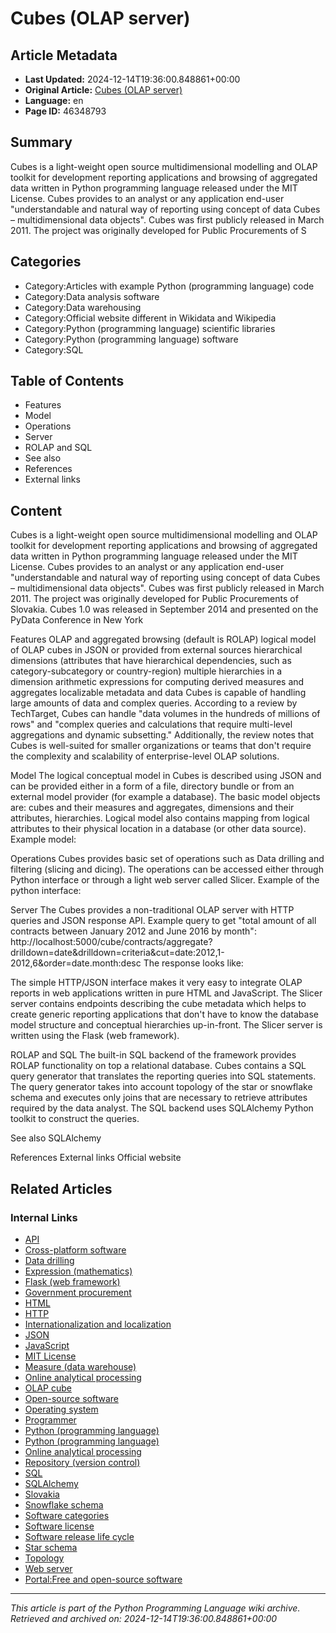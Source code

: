 # Cubes (OLAP server)

## Article Metadata

- **Last Updated:** 2024-12-14T19:36:00.848861+00:00
- **Original Article:** [Cubes (OLAP server)](https://en.wikipedia.org/wiki/Cubes_(OLAP_server))
- **Language:** en
- **Page ID:** 46348793

## Summary

Cubes is a light-weight open source multidimensional modelling and OLAP toolkit for development reporting applications and browsing of aggregated data written in Python programming language released under the MIT License.
Cubes provides to an analyst or any application end-user "understandable and natural way of reporting using concept of data Cubes – multidimensional data objects".
Cubes was first publicly released in March 2011. The project was originally developed for Public Procurements of S

## Categories

- Category:Articles with example Python (programming language) code
- Category:Data analysis software
- Category:Data warehousing
- Category:Official website different in Wikidata and Wikipedia
- Category:Python (programming language) scientific libraries
- Category:Python (programming language) software
- Category:SQL

## Table of Contents

- Features
- Model
- Operations
- Server
- ROLAP and SQL
- See also
- References
- External links

## Content

Cubes is a light-weight open source multidimensional modelling and OLAP toolkit for development reporting applications and browsing of aggregated data written in Python programming language released under the MIT License.
Cubes provides to an analyst or any application end-user "understandable and natural way of reporting using concept of data Cubes – multidimensional data objects".
Cubes was first publicly released in March 2011. The project was originally developed for Public Procurements of Slovakia. Cubes 1.0 was released in September 2014 and presented on the PyData Conference in New York

Features
OLAP and aggregated browsing (default is ROLAP)
logical model of OLAP cubes in JSON or provided from external sources
hierarchical dimensions (attributes that have hierarchical dependencies, such as category-subcategory or country-region)
multiple hierarchies in a dimension
arithmetic expressions for computing derived measures and aggregates
localizable metadata and data
Cubes is capable of handling large amounts of data and complex queries. According to a review by TechTarget, Cubes can handle "data volumes in the hundreds of millions of rows" and "complex queries and calculations that require multi-level aggregations and dynamic subsetting." Additionally, the review notes that Cubes is well-suited for smaller organizations or teams that don't require the complexity and scalability of enterprise-level OLAP solutions.

Model
The logical conceptual model in Cubes is described using JSON and can be provided either in a form of a file, directory bundle or from an external model provider (for example a database). The basic model objects are: cubes and their measures and aggregates, dimensions and their attributes, hierarchies. Logical model also contains mapping from logical attributes to their physical location in a database (or other data source).
Example model:

Operations
Cubes provides basic set of operations such as Data drilling and filtering (slicing and dicing). The operations can be accessed either through Python interface or through a light web server called Slicer.
Example of the python interface:

Server
The Cubes provides a non-traditional OLAP server with HTTP queries and JSON response API. Example query to get "total amount of all contracts between January 2012 and June 2016 by month":
http://localhost:5000/cube/contracts/aggregate?drilldown=date&drilldown=criteria&cut=date:2012,1-2012,6&order=date.month:desc
The response looks like:

The simple HTTP/JSON interface makes it very easy to integrate OLAP reports in web applications written in pure HTML and JavaScript.
The Slicer server contains endpoints describing the cube metadata which helps to create generic reporting applications that don't have to know the database model structure and conceptual hierarchies up-in-front.
The Slicer server is written using the Flask (web framework).

ROLAP and SQL
The built-in SQL backend of the framework provides ROLAP functionality on top a relational database. Cubes contains a SQL query generator that translates the reporting queries into SQL statements. The query generator takes into account topology of the star or snowflake schema and executes only joins that are necessary to retrieve attributes required by the data analyst.
The SQL backend uses SQLAlchemy Python toolkit to construct the queries.

See also
SQLAlchemy

References
External links
Official website

## Related Articles

### Internal Links

- [API](https://en.wikipedia.org/wiki/API)
- [Cross-platform software](https://en.wikipedia.org/wiki/Cross-platform_software)
- [Data drilling](https://en.wikipedia.org/wiki/Data_drilling)
- [Expression (mathematics)](https://en.wikipedia.org/wiki/Expression_(mathematics))
- [Flask (web framework)](https://en.wikipedia.org/wiki/Flask_(web_framework))
- [Government procurement](https://en.wikipedia.org/wiki/Government_procurement)
- [HTML](https://en.wikipedia.org/wiki/HTML)
- [HTTP](https://en.wikipedia.org/wiki/HTTP)
- [Internationalization and localization](https://en.wikipedia.org/wiki/Internationalization_and_localization)
- [JSON](https://en.wikipedia.org/wiki/JSON)
- [JavaScript](https://en.wikipedia.org/wiki/JavaScript)
- [MIT License](https://en.wikipedia.org/wiki/MIT_License)
- [Measure (data warehouse)](https://en.wikipedia.org/wiki/Measure_(data_warehouse))
- [Online analytical processing](https://en.wikipedia.org/wiki/Online_analytical_processing)
- [OLAP cube](https://en.wikipedia.org/wiki/OLAP_cube)
- [Open-source software](https://en.wikipedia.org/wiki/Open-source_software)
- [Operating system](https://en.wikipedia.org/wiki/Operating_system)
- [Programmer](https://en.wikipedia.org/wiki/Programmer)
- [Python (programming language)](https://en.wikipedia.org/wiki/Python_(programming_language))
- [Python (programming language)](https://en.wikipedia.org/wiki/Python_(programming_language))
- [Online analytical processing](https://en.wikipedia.org/wiki/Online_analytical_processing)
- [Repository (version control)](https://en.wikipedia.org/wiki/Repository_(version_control))
- [SQL](https://en.wikipedia.org/wiki/SQL)
- [SQLAlchemy](https://en.wikipedia.org/wiki/SQLAlchemy)
- [Slovakia](https://en.wikipedia.org/wiki/Slovakia)
- [Snowflake schema](https://en.wikipedia.org/wiki/Snowflake_schema)
- [Software categories](https://en.wikipedia.org/wiki/Software_categories)
- [Software license](https://en.wikipedia.org/wiki/Software_license)
- [Software release life cycle](https://en.wikipedia.org/wiki/Software_release_life_cycle)
- [Star schema](https://en.wikipedia.org/wiki/Star_schema)
- [Topology](https://en.wikipedia.org/wiki/Topology)
- [Web server](https://en.wikipedia.org/wiki/Web_server)
- [Portal:Free and open-source software](https://en.wikipedia.org/wiki/Portal:Free_and_open-source_software)

---
_This article is part of the Python Programming Language wiki archive._
_Retrieved and archived on: 2024-12-14T19:36:00.848861+00:00_